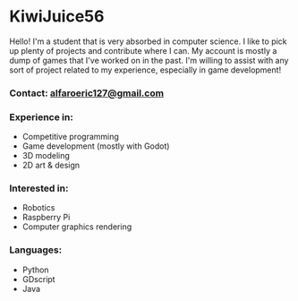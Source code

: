 # KiwiJuice56
Hello! I'm a student that is very absorbed in computer science.
I like to pick up plenty of projects and contribute where I can.
My account is mostly a dump of games that I've worked on in the past.
I'm willing to assist with any sort of project related to my experience, especially in game development!
### Contact: alfaroeric127@gmail.com

### Experience in:
- Competitive programming
- Game development (mostly with Godot)
- 3D modeling
- 2D art & design
### Interested in:
- Robotics
- Raspberry Pi
- Computer graphics rendering
### Languages:
- Python
- GDscript
- Java

<!---
kiwijuice56/kiwijuice56 is a ✨ special ✨ repository because its `README.md` (this file) appears on your GitHub profile.
You can click the Preview link to take a look at your changes.
--->
